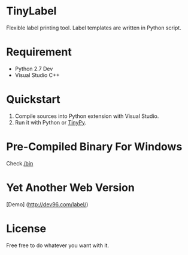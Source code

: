 # TinyLabel
Flexible label printing tool. Label templates are written in Python script.


# Requirement
* Python 2.7 Dev
* Visual Studio C++

# Quickstart

1. Compile sources into Python extension with Visual Studio.
2. Run it with Python or [TinyPy](https://github.com/michaelhuang8192/TinyPy).


# Pre-Compiled Binary For Windows
Check [/bin](https://github.com/michaelhuang8192/TinyLabel/tree/master/bin)

# Yet Another Web Version
[Demo] (http://dev96.com/label/)

# License

Free free to do whatever you want with it.


